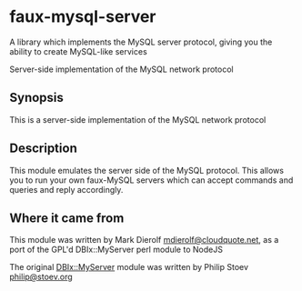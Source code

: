 # faux-mysql-server
A library which implements the MySQL server protocol, giving you the ability to create MySQL-like services

Server-side implementation of the MySQL network protocol

## Synopsis

This is a server-side implementation of the MySQL network protocol

## Description

This module emulates the server side of the MySQL protocol. This allows you to run your own faux-MySQL servers which can accept commands and queries and reply accordingly.

## Where it came from

This module was written by Mark Dierolf <mdierolf@cloudquote.net>, as a port of the GPL'd DBIx::MyServer perl module to NodeJS

The original [DBIx::MyServer](https://metacpan.org/pod/DBIx::MyServer) module was written by Philip Stoev <philip@stoev.org>

